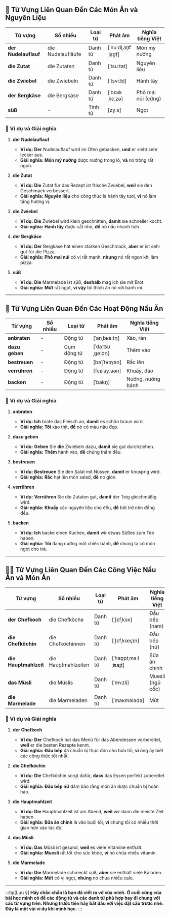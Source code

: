 ## **🍳 Từ Vựng Liên Quan Đến Các Món Ăn và Nguyên Liệu**

|**Từ vựng**|**Số nhiều**|**Loại từ**|**Phát âm**|**Nghĩa tiếng Việt**|
|---|---|---|---|---|
|**der Nudelauflauf**|die Nudelaufläufe|Danh từ|[ˈnuːdl̩ˌaʊ̯fˌlaʊ̯f]|Món mỳ nướng|
|**die Zutat**|die Zutaten|Danh từ|[ˈtsuːtat]|Nguyên liệu|
|**die Zwiebel**|die Zwiebeln|Danh từ|[ˈtsviːbl̩]|Hành tây|
|**der Bergkäse**|die Bergkäse|Danh từ|[ˈbɛʁkˌkɛːzə]|Phô mai núi (cứng)|
|**süß**|-|Tính từ|[zyːs]|Ngọt|

### **📌 Ví dụ và Giải nghĩa**

1. **der Nudelauflauf**
    
    - **Ví dụ:** **Der** Nudelauflauf wird im Ofen gebacken, **und** er sieht sehr lecker aus.
    - **Giải nghĩa:** **Món mỳ nướng** được nướng trong lò, **và** nó trông rất ngon.
2. **die Zutat**
    
    - **Ví dụ:** **Die** Zutat für das Rezept ist frische Zwiebel, **weil** sie den Geschmack verbessert.
    - **Giải nghĩa:** **Nguyên liệu** cho công thức là hành tây tươi, **vì** nó làm tăng hương vị.
3. **die Zwiebel**
    
    - **Ví dụ:** **Die** Zwiebel wird klein geschnitten, **damit** sie schneller kocht.
    - **Giải nghĩa:** **Hành tây** được cắt nhỏ, **để** nó nấu nhanh hơn.
4. **der Bergkäse**
    
    - **Ví dụ:** **Der** Bergkäse hat einen starken Geschmack, **aber** er ist sehr gut für die Pizza.
    - **Giải nghĩa:** **Phô mai núi** có vị rất mạnh, **nhưng** nó rất ngon khi làm pizza.
5. **süß**
    
    - **Ví dụ:** **Die** Marmelade ist süß, **deshalb** mag ich sie mit Brot.
    - **Giải nghĩa:** **Mứt** rất ngọt, **vì vậy** tôi thích ăn nó với bánh mì.

---
## **🍳 Từ Vựng Liên Quan Đến Các Hoạt Động Nấu Ăn**

|**Từ vựng**|**Số nhiều**|**Loại từ**|**Phát âm**|**Nghĩa tiếng Việt**|
|---|---|---|---|---|
|**anbraten**|-|Động từ|[ˈanˌbʁaːtn̩]|Xào, rán|
|**dazu geben**|-|Cụm động từ|[ˈdaːʦuˌɡeːbn̩]|Thêm vào|
|**bestreuen**|-|Động từ|[bəˈʃtʁɔʏ̯ən]|Rắc lên|
|**verrühren**|-|Động từ|[fɛʁˈʁyːʁən]|Khuấy, đảo|
|**backen**|-|Động từ|[ˈbakn̩]|Nướng, nướng bánh|

### **📌 Ví dụ và Giải nghĩa**

1. **anbraten**
    
    - **Ví dụ:** **Ich** brate das Fleisch an, **damit** es schön braun wird.
    - **Giải nghĩa:** **Tôi** xào thịt, **để** nó có màu nâu đẹp.
2. **dazu geben**
    
    - **Ví dụ:** **Geben** Sie **die** Zwiebeln dazu, **damit** sie gut durchziehen.
    - **Giải nghĩa:** **Thêm** hành vào, **để** chúng thấm đều.
3. **bestreuen**
    
    - **Ví dụ:** **Bestreuen** Sie den Salat mit Nüssen, **damit** er knusprig wird.
    - **Giải nghĩa:** **Rắc** hạt lên món salad, **để** nó giòn.
4. **verrühren**
    
    - **Ví dụ:** **Verrühren** Sie die Zutaten gut, **damit** der Teig gleichmäßig wird.
    - **Giải nghĩa:** **Khuấy** các nguyên liệu cho đều, **để** bột trở nên đồng đều.
5. **backen**
    
    - **Ví dụ:** **Ich** backe einen Kuchen, **damit** wir etwas Süßes zum Tee haben.
    - **Giải nghĩa:** **Tôi** đang nướng một chiếc bánh, **để** chúng ta có món ngọt cho trà.

---
## **👩‍🍳 Từ Vựng Liên Quan Đến Các Công Việc Nấu Ăn và Món Ăn**

|**Từ vựng**|**Số nhiều**|**Loại từ**|**Phát âm**|**Nghĩa tiếng Việt**|
|---|---|---|---|---|
|**der Chefkoch**|die Chefköche|Danh từ|[ˈʃɛfˌkɔx]|Đầu bếp (nam)|
|**die Chefköchin**|die Chefköchinnen|Danh từ|[ˈʃɛfˌkœçɪn]|Đầu bếp (nữ)|
|**die Hauptmahlzeit**|die Hauptmahlzeiten|Danh từ|[ˈhaʊ̯ptˌmaːlˌʦaɪ̯t]|Bữa ăn chính|
|**das Müsli**|die Müslis|Danh từ|[ˈmʏzli]|Muesli (ngũ cốc)|
|**die Marmelade**|die Marmeladen|Danh từ|[ˈmaʁmələdə]|Mứt|

### **📌 Ví dụ và Giải nghĩa**

1. **der Chefkoch**
    
    - **Ví dụ:** **Der** Chefkoch hat das Menü für das Abendessen vorbereitet, **weil** er die besten Rezepte kennt.
    - **Giải nghĩa:** **Đầu bếp** đã chuẩn bị thực đơn cho bữa tối, **vì** ông ấy biết các công thức tốt nhất.
2. **die Chefköchin**
    
    - **Ví dụ:** **Die** Chefköchin sorgt dafür, **dass** das Essen perfekt zubereitet wird.
    - **Giải nghĩa:** **Đầu bếp nữ** đảm bảo rằng món ăn được chuẩn bị hoàn hảo.
3. **die Hauptmahlzeit**
    
    - **Ví dụ:** **Die** Hauptmahlzeit ist am Abend, **weil** wir dann die meiste Zeit haben.
    - **Giải nghĩa:** **Bữa ăn chính** là vào buổi tối, **vì** chúng tôi có nhiều thời gian hơn vào lúc đó.
4. **das Müsli**
    
    - **Ví dụ:** **Das** Müsli ist gesund, **weil** es viele Vitamine enthält.
    - **Giải nghĩa:** **Muesli** rất tốt cho sức khỏe, **vì** nó chứa nhiều vitamin.
5. **die Marmelade**
    
    - **Ví dụ:** **Die** Marmelade schmeckt süß, **aber** sie enthält viele Kalorien.
    - **Giải nghĩa:** **Mứt** có vị ngọt, **nhưng** nó chứa nhiều calo.


---
:::tip[Lưu ý]
**Hãy chắc chắn là bạn đã viết ra vở của mình. Ở cuối cùng của bài học mình có để các động từ và các danh từ phù hợp hay đi chung với các từ vựng trên. Nhưng trước tiên hãy bắt đầu với việc đặt câu trước nhé. Đây là một vài ví dụ khi mình học.**
:::